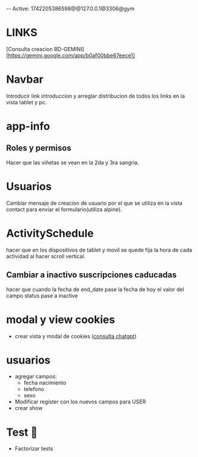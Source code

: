 -- Active: 1742205386598@@127.0.0.1@3306@gym
# LINKS
[Consulta creacion BD-GEMINI][https://gemini.google.com/app/b0af00bbe67eece1]

# Navbar
Introducir link introduccion y arreglar distribucion de todos los links en la vista tablet y pc.

# app-info
## Roles y permisos
Hacer que las viñetas se vean en la 2da y 3ra sangria.

# Usuarios
Cambiar mensaje de creacion de usuario por el que se utiliza en la vista contact para enviar el formulario(utiliza alpine).

# ActivitySchedule
hacer que en los dispositivos de tablet y movil se quede fija la hora de cada actividad al hacer scroll vertical.

##  Cambiar a inactivo suscripciones caducadas
hacer que cuando la fecha de end_date pase la fecha de hoy el valor del campo status pase a inactive  

# modal y view cookies
- crear vista y modal de cookies
([consulta chatgpt](https://chatgpt.com/c/67ed1102-4b64-8005-be3b-37ee37785a34?src=history_search))

# usuarios
- agregar campos:
    - fecha nacimiento
    - telefono
    - sexo
- Modificar register con los nuevos campos para USER    
- crear show 

# Test 🧪
- Factorizar tests
